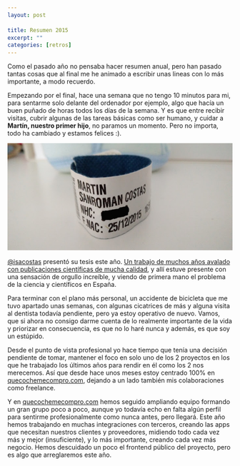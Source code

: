 ```yaml
---
layout: post

title: Resumen 2015
excerpt: ""
categories: [retros]
---
```


Como el pasado año no pensaba hacer resumen anual, pero han pasado tantas cosas que al final me he animado a escribir unas lineas con lo más importante, a modo recuerdo.

Empezando por el final, hace una semana que no tengo 10 minutos para mi, para sentarme solo delante del ordenador por ejemplo, algo que hacía un buen puñado de horas todos los días de la semana. Y es que entre recibir visitas, cubrir algunas de las tareas básicas como ser humano, y cuidar a **Martín, nuestro primer hijo**, no paramos un momento. Pero no importa, todo ha cambiado y estamos felices :).

<img src="/images/posts/pulsera-martin.jpg" />

[@isacostas](https://twitter.com/isacostas) presentó su tesis este año. [Un trabajo de muchos años avalado con publicaciones científicas de mucha calidad](http://www.researchgate.net/profile/Isabel_Costas_Mora), y allí estuve presente con una sensación de orgullo increíble, y viendo de primera mano el problema de la ciencia y científicos en España.

Para terminar con el plano más personal, un accidente de bicicleta que me tuvo apartado unas semanas, con algunas cicatrices de más y alguna visita al dentista todavía pendiente, pero ya estoy operativo de nuevo. Vamos, que si ahora no consigo darme cuenta de lo realmente importante de la vida y priorizar en consecuencia, es que no lo haré nunca y además, es que soy un estúpido.

Desde el punto de vista profesional yo hace tiempo que tenía una decisión pendiente de tomar, mantener el foco en solo uno de los 2 proyectos en los que he trabajado los últimos años para rendir en él como los 2 nos merecemos. Así que desde hace unos meses estoy centrado 100% en [quecochemecompro.com](http://www.quecochemecompro.com), dejando a un lado también mis colaboraciones como freelance.

Y en [quecochemecompro.com](http://www.quecochemecompro.com) hemos seguido ampliando equipo formando un gran grupo poco a poco, aunque yo todavía echo en falta algún perfil para sentirme profesionalmente como nunca antes, pero llegará. Este año hemos trabajando en muchas integraciones con terceros, creando las apps que necesitan nuestros clientes y proveedores, midiendo todo cada vez más y mejor (insuficiente), y lo más importante, creando cada vez más negocio. Hemos descuidado un poco el frontend público del proyecto, pero es algo que arreglaremos este año.
